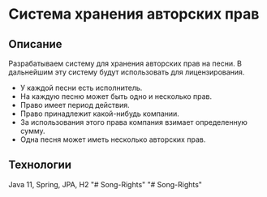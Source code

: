 ﻿# Система хранения авторских прав

## Описание
Разрабатываем систему для хранения авторских прав на песни. В дальнейшим эту систему будут использовать для лицензирования.
- У каждой песни есть исполнитель.
- На каждую песню может быть одно и несколько прав.
- Право имеет период действия.
- Право принадлежит какой-нибудь компании.
- За использования этого права компания взимает определенную сумму.
- Одна песня может иметь несколько авторских прав.

## Технологии   
Java 11, Spring, JPA, H2
"# Song-Rights" 
"# Song-Rights" 

